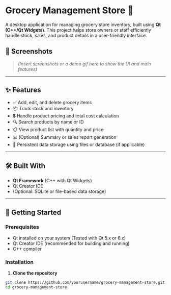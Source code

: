 # Grocery Management Store 🛒

A desktop application for managing grocery store inventory, built using **Qt (C++/Qt Widgets)**. This project helps store owners or staff efficiently handle stock, sales, and product details in a user-friendly interface.

## 📸 Screenshots
> *(Insert screenshots or a demo gif here to show the UI and main features)*

---

## ✨ Features

- ✅ Add, edit, and delete grocery items
- 📦 Track stock and inventory
- 💲 Handle product pricing and total cost calculation
- 🔍 Search products by name or ID
- 📋 View product list with quantity and price
- 📊 (Optional) Summary or sales report generation
- 💾 Persistent data storage using files or database (if applicable)

---

## 🛠️ Built With

- **Qt Framework** (C++ with Qt Widgets)
- Qt Creator IDE
- (Optional: SQLite or file-based data storage)

---

## 🚀 Getting Started

### Prerequisites

- Qt installed on your system (Tested with Qt 5.x or 6.x)
- Qt Creator IDE (recommended for building and running)
- C++ compiler

### Installation

1. **Clone the repository**

```bash
git clone https://github.com/yourusername/grocery-management-store.git
cd grocery-management-store
